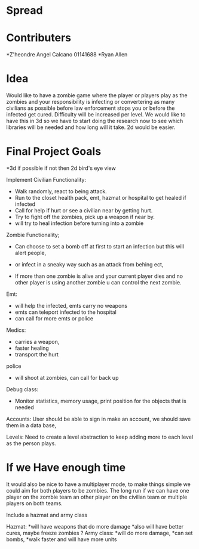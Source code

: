 # Spread

# Contributers 
*Z'heondre Angel Calcano 01141688
*Ryan Allen

# Idea
Would like to have a zombie game where the player or players play as the zombies and your responsibility is
infecting or convertering as many civilians as possible before law enforcement stops you or before the infected get cured. Difficulty will be increased per level. We would like to have this in 3d so we have to start doing the research now to see which libraries will be needed and how long will it take. 2d would be easier. 

# Final Project Goals
*3d if possible if not then 2d bird's eye view

Implement Civilian Functionality: 
* Walk randomly, react to being attack.
* Run to the closet health pack, emt, hazmat or hospital to get healed if infected
* Call for help if hurt or see a civilian near by getting hurt.
* Try to fight off the zombies, pick up a weapon if near by. 
* will try to heal infection before turning into a zombie

Zombie Functionality; 
* Can choose to set a bomb off at first to start an infection but this will alert people, 
* or infect in a sneaky way such as an attack from behing ect, 

* If more than one zombie is alive and your current player dies and no other player is using another zombie u can control the next zombie. 

Emt: 
* will help the infected, emts carry no weapons 
* emts can teleport infected to the hospital
* can call for more emts or police 

Medics: 
* carries a weapon, 
* faster healing 
* transport the hurt

police
* will shoot at zombies, can call for back up

Debug class: 

* Monitor statistics, memory usage, print position for the objects that is needed

Accounts: 
User should be able to sign in make an account, we should save them in a data base, 

Levels: 
Need to create a level abstraction to keep adding more to each level as the person plays.


# If we Have enough time

It would also be nice to have a multiplayer mode, to make things simple we could aim for both players to be zombies. The long run if we can have one player on the zombie team an other player on the civilian team or multiple players on both teams.  

Include a hazmat and army class

Hazmat:
*will have weapons that do more damage
*also will have better cures, maybe freeze zombies ? 
Army class: 
*will do more damage,
*can set bombs, 
*walk faster and will have more units
